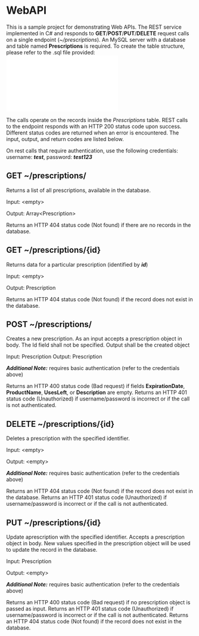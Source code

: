 # WebAPI

This is a sample project for demonstrating Web APIs. The REST service implemented in C# and responds to **GET**/**POST**/**PUT**/**DELETE** request calls on a single endpoint (_~/prescriptions_). An MySQL server with a database and table named **Prescriptions** is required. To create the table structure, please refer to the .sql file provided: ![migrations.sql](/migrations/migrations.sql)

The calls operate on the records inside the _Prescriptions_ table. REST calls to the endpoint responds with an HTTP 200 status code upon success. Different status codes are returned when an error is encountered. The input, output, and return codes are listed below.

On rest calls that require authentication, use the following credentials: username: **_test_**, password: _**test123**_

## GET ~/prescriptions/ ##
Returns a list of all prescriptions, available in the database.

Input: &lt;empty&gt;

Output: Array&lt;Prescription&gt;

Returns an HTTP 404 status code (Not found) if there are no records in the database.

## GET ~/prescriptions/{id} ##
Returns data for a particular prescription (identified by **_id_**)

Input: &lt;empty&gt;

Output: Prescription

Returns an HTTP 404 status code (Not found) if the record does not exist in the database.

## POST ~/prescriptions/ ##
Creates a new prescription. As an input accepts a prescription object in body. The Id field shall not be specified. Output shall be the created object

Input: Prescription
Output: Prescription

_**Additional Note:**_ requires basic authentication (refer to the credentials above)

Returns an HTTP 400 status code (Bad request) if fields **ExpirationDate**, **ProductName**, **UsesLeft**, or **Description** are empty.
Returns an HTTP 401 status code (Unauthorized) if username/password is incorrect or if the call is not authenticated.

## DELETE ~/prescriptions/{id} ##
Deletes a prescription with the specified identifier.

Input: &lt;empty&gt;

Output: &lt;empty&gt;

_**Additional Note:**_ requires basic authentication (refer to the credentials above)

Returns an HTTP 404 status code (Not found) if the record does not exist in the database.
Returns an HTTP 401 status code (Unauthorized) if username/password is incorrect or if the call is not authenticated.

## PUT ~/prescriptions/{id} ##
Update aprescription with the specified identifier. Accepts a prescription object in body. New values specified in the prescription object will be used to update the record in the database.

Input: Prescription

Output: &lt;empty&gt;

_**Additional Note:**_ requires basic authentication (refer to the credentials above)

Returns an HTTP 400 status code (Bad request) if no prescription object is passed as input.
Returns an HTTP 401 status code (Unauthorized) if username/password is incorrect or if the call is not authenticated.
Returns an HTTP 404 status code (Not found) if the record does not exist in the database.
